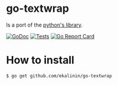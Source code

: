 # go-textwrap

Is a port of the [python's library](https://docs.python.org/3/library/textwrap.html).


[![GoDoc](https://godoc.org/github.com/ekalinin/go-textwrap?status.svg)](https://godoc.org/github.com/ekalinin/go-textwrap)
[![Tests](https://github.com/ekalinin/go-textwrap/Go/badge.svg)](https://github.com/ekalinin/go-textwrap/actions/workflows/go.yml)
[![Go Report Card](https://goreportcard.com/badge/ekalinin/go-textwrap)](https://goreportcard.com/report/github.com/ekalinin/go-textwrap)

# How to install

```sh
$ go get github.com/ekalinin/go-textwrap
```
